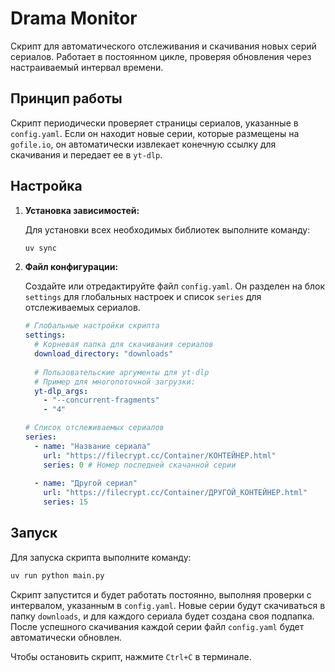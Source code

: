 # Drama Monitor

Скрипт для автоматического отслеживания и скачивания новых серий сериалов. Работает в постоянном цикле, проверяя обновления через настраиваемый интервал времени.

## Принцип работы

Скрипт периодически проверяет страницы сериалов, указанные в `config.yaml`. Если он находит новые серии, которые размещены на `gofile.io`, он автоматически извлекает конечную ссылку для скачивания и передает ее в `yt-dlp`.

## Настройка

1.  **Установка зависимостей:**

    Для установки всех необходимых библиотек выполните команду:
    ```bash
    uv sync
    ```

2.  **Файл конфигурации:**

    Создайте или отредактируйте файл `config.yaml`. Он разделен на блок `settings` для глобальных настроек и список `series` для отслеживаемых сериалов.

    ```yaml
    # Глобальные настройки скрипта
    settings:
      # Корневая папка для скачивания сериалов
      download_directory: "downloads"
      
      # Пользовательские аргументы для yt-dlp
      # Пример для многопоточной загрузки:
      yt-dlp_args:
        - "--concurrent-fragments"
        - "4"

    # Список отслеживаемых сериалов
    series:
      - name: "Название сериала"
        url: "https://filecrypt.cc/Container/КОНТЕЙНЕР.html"
        series: 0 # Номер последней скачанной серии
      
      - name: "Другой сериал"
        url: "https://filecrypt.cc/Container/ДРУГОЙ_КОНТЕЙНЕР.html"
        series: 15
    ```

## Запуск

Для запуска скрипта выполните команду:

```bash
uv run python main.py
```

Скрипт запустится и будет работать постоянно, выполняя проверки с интервалом, указанным в `config.yaml`. Новые серии будут скачиваться в папку `downloads`, и для каждого сериала будет создана своя подпапка. После успешного скачивания каждой серии файл `config.yaml` будет автоматически обновлен.

Чтобы остановить скрипт, нажмите `Ctrl+C` в терминале.
